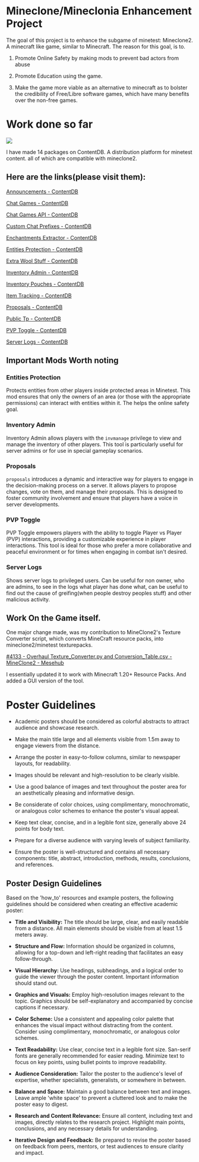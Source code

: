 # Mineclone/Mineclonia Enhancement Project

The goal of this project is to enhance the subgame of minetest: Mineclone2. A minecraft like game, similar to Minecraft. The reason for this goal, is to.

1. Promote Online Safety by making mods to prevent bad actors from abuse

2. Promote Education using the game.

3. Make the game more viable as an alternative to minecraft as to bolster the credibility of Free/Libre software games, which have many benefits over the non-free games.

# Work done so far

![](/home/impulse/Projects/Uni/MinecloneEnhancementProject/docs/poster_project_files/resources/ContentDB.png)

I have made 14 packages on ContentDB. A distribution platform for minetest content. all of which are compatible with mineclone2.

## Here are the links(please visit them):

[Announcements - ContentDB](https://content.minetest.net/packages/Impulse/announcements/)

[Chat Games - ContentDB](https://content.minetest.net/packages/Impulse/chatgames/)

[Chat Games API - ContentDB](https://content.minetest.net/packages/Impulse/chatgames_api/)

[Custom Chat Prefixes - ContentDB](https://content.minetest.net/packages/Impulse/custom_chat_prefixes/)

[Enchantments Extractor - ContentDB](https://content.minetest.net/packages/Impulse/enchantments_extractor/)

[Entities Protection - ContentDB](https://content.minetest.net/packages/Impulse/entities_protection/)

[Extra Wool Stuff - ContentDB](https://content.minetest.net/packages/Impulse/extra_wool_stuff/)

[Inventory Admin - ContentDB](https://content.minetest.net/packages/Impulse/inventory_admin/)

[Inventory Pouches - ContentDB](https://content.minetest.net/packages/Impulse/inventory_pouches/)

[Item Tracking - ContentDB](https://content.minetest.net/packages/Impulse/item_tracking/)

[Proposals - ContentDB](https://content.minetest.net/packages/Impulse/proposals/)

[Public Tp - ContentDB](https://content.minetest.net/packages/Impulse/public_tp/)

[PVP Toggle - ContentDB](https://content.minetest.net/packages/Impulse/pvp_toggle/)

[Server Logs - ContentDB](https://content.minetest.net/packages/Impulse/server_logs/)

## Important Mods Worth noting

### Entities Protection

Protects entities from other players inside protected areas in Minetest.
 This mod ensures that only the owners of an area (or those with the 
appropriate permissions) can interact with entities within it. The helps the online safety goal.

### Inventory Admin

Inventory Admin allows players with the `invmanage` privilege
 to view and manage the inventory of other players. This tool is 
particularly useful for server admins or for use in special gameplay 
scenarios.

### Proposals

`proposals` introduces a dynamic and interactive way for 
players to engage in the decision-making process on a server. It allows 
players to propose changes, vote on them, and manage their proposals. 
This is designed to foster community involvement and ensure that players
 have a voice in server developments.

### PVP Toggle

PVP Toggle empowers players with the ability to toggle Player vs Player 
(PVP) interactions, providing a customizable experience in player 
interactions. This tool is ideal for those who prefer a more 
collaborative and peaceful environment or for times when engaging in 
combat isn't desired.

### Server Logs

Shows server logs to privileged users. Can be useful for non owner, who are admins, to see in the logs what player has done what, can be useful to find out the cause of greifing(when people destroy peoples stuff) and other malicious activity.

## Work On the Game itself.

One major change made, was my contribution to MineClone2's Texture Converter script, which converts MineCraft resource packs, into mineclone2/minetest texturepacks.

[#4133 - Overhaul Texture_Converter.py and Conversion_Table.csv - MineClone2 - Mesehub](https://git.minetest.land/MineClone2/MineClone2/pulls/4133)

I essentially updated it to work with Minecraft 1.20+ Resource Packs. And added a GUI version of the tool.

# Poster Guidelines

- Academic posters should be considered as colorful abstracts to attract audience and showcase research.

- Make the main title large and all elements visible from 1.5m away to engage viewers from the distance.

- Arrange the poster in easy-to-follow columns, similar to newspaper layouts, for readability.

- Images should be relevant and high-resolution to be clearly visible.

- Use a good balance of images and text throughout the poster area for an aesthetically pleasing and informative design.

- Be considerate of color choices, using complimentary, monochromatic, or analogous color schemes to enhance the poster's visual appeal.

- Keep text clear, concise, and in a legible font size, generally above 24 points for body text.

- Prepare for a diverse audience with varying levels of subject familiarity.

- Ensure the poster is well-structured and contains all necessary components: title, abstract, introduction, methods, results, conclusions, and references.

## Poster Design Guidelines

Based on the 'how_to' resources and example posters, the following guidelines should be considered when creating an effective academic poster:

- **Title and Visibility:** The title should be large, clear, and easily readable from a distance. All main elements should be visible from at least 1.5 meters away.

- **Structure and Flow:** Information should be organized in columns, allowing for a top-down and left-right reading that facilitates an easy follow-through.

- **Visual Hierarchy:** Use headings, subheadings, and a logical order to guide the viewer through the poster content. Important information should stand out.

- **Graphics and Visuals:** Employ high-resolution images relevant to the topic. Graphics should be self-explanatory and accompanied by concise captions if necessary.

- **Color Scheme:** Use a consistent and appealing color palette that enhances the visual impact without distracting from the content. Consider using complimentary, monochromatic, or analogous color schemes.

- **Text Readability:** Use clear, concise text in a legible font size. San-serif fonts are generally recommended for easier reading. Minimize text to focus on key points, using bullet points to improve readability.

- **Audience Consideration:** Tailor the poster to the audience's level of expertise, whether specialists, generalists, or somewhere in between.

- **Balance and Space:** Maintain a good balance between text and images. Leave ample 'white space' to prevent a cluttered look and to make the poster easy to digest.

- **Research and Content Relevance:** Ensure all content, including text and images, directly relates to the research project. Highlight main points, conclusions, and any necessary details for understanding.

- **Iterative Design and Feedback:** Be prepared to revise the poster based on feedback from peers, mentors, or test audiences to ensure clarity and impact.
